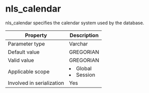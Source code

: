 nls_calendar
=================================
<!-- # docslug#/oceanbase-database/oceanbase-database/V4.0.0/nls_calendar-1-2-3 -->
nls_calendar specifies the calendar system used by the database.


| **Property**              | **Description** |
|---------------------------|------------------------------------------------------------------------------------------------------------|
| Parameter type            | Varchar |
| Default value             | GREGORIAN |
| Valid value               | GREGORIAN |
| Applicable scope          | <li> Global   <li> Session |
| Involved in serialization | Yes |



